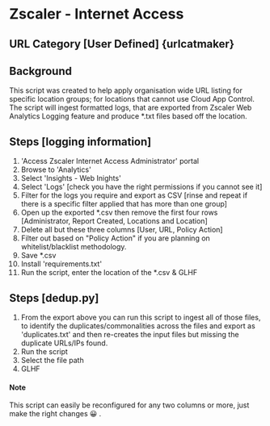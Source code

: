 # Zscaler - Internet Access
## URL Category [User Defined] {urlcatmaker}

## Background
This script was created to help apply organisation wide URL listing for specific location groups; for locations that cannot use Cloud App Control.
The script will ingest formatted logs, that are exported from Zscaler Web Analytics Logging feature and produce *.txt files based off the location.

## Steps [logging information]
1. 'Access Zscaler Internet Access Administrator' portal
2. Browse to 'Analytics'
3. Select 'Insights - Web Inights'
4. Select 'Logs' [check you have the right permissions if you cannot see it]
5. Filter for the logs you require and export as CSV [rinse and repeat if there is a specific filter applied that has more than one group]
6. Open up the exported *.csv then remove the first four rows [Administrator, Report Created, Locations and Location]
7. Delete all but these three columns [User, URL, Policy Action]
8. Filter out based on "Policy Action" if you are planning on whitelist/blacklist methodology.
9. Save *.csv
10. Install 'requirements.txt'
11. Run the script, enter the location of the *.csv & GLHF


## Steps [dedup.py]
1. From the export above you can run this script to ingest all of those files, to identify the duplicates/commonalities across the files and export as 'duplicates.txt' and then re-creates the input files but missing the duplicate URLs/IPs found.
2. Run the script
3. Select the file path
4. GLHF



#### Note
This script can easily be reconfigured for any two columns or more, just make the right changes 😀 .
